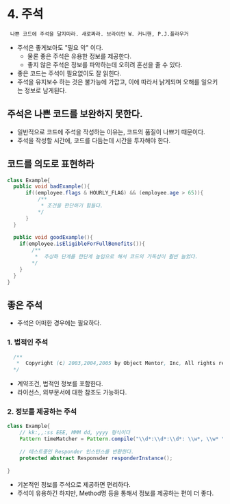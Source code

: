 # 4. 주석

```text
 나쁜 코드에 주석을 달지마라. 새로짜라. 브라이언 W. 커니핸, P.J.플라우거
```

- 주석은 좋게보아도 "필요 악" 이다.
  - 물론 좋은 주석은 유용한 정보를 제공한다.
  - 좋지 않은 주석은 정보를 파악하는데 오히려 혼선을 줄 수 있다.
- 좋은 코드는 주석이 필요없이도 잘 읽힌다.
- 주석을 유지보수 하는 것은 불가능에 가깝고, 이에 따라서 낡게되며 오해를 일으키는 정보로 남게된다.

## 주석은 나쁜 코드를 보완하지 못한다.
- 일반적으로 코드에 주석을 작성하는 이유는, 코드의 품질이 나쁘기 때문이다.
- 주석을 작성할 시간에, 코드를 다듬는데 시간을 투자해야 한다.

## 코드를 의도로 표현하라
```java
class Example{
  public void badExample(){
      if((employee.flags & HOURLY_FLAG) && (employee.age > 65)){
          /**
           * 조건을 판단하기 힘들다.
          */
      }
  }
  
  public void goodExample(){
    if(employee.isEligibleForFullBenefits()){
        /**
         *  추상화 단계를 한단계 높임으로 해서 코드의 가독성이 훨씬 늘었다.
        */
    }
  }
}
```

## 좋은 주석
- 주석은 어떠한 경우에는 필요하다.

### 1. 법적인 주석
```java
  /**
   *  Copyright (c) 2003,2004,2005 by Object Mentor, Inc, All rights reserved
  */
```
- 계약조건, 법적인 정보를 포함한다.
- 라이선스, 외부문서에 대한 참조도 가능하다.

### 2. 정보를 제공하는 주석
```java
class Example{
    // kk:,,:ss EEE, MMM dd, yyyy 형식이다
    Pattern timeMatcher = Pattern.compile("\\d*:\\d*:\\d*: \\w*, \\w* \\d*, \\d*:);
    
    // 테스트중인 Responder 인스턴스를 반환한다.
    protected abstract Responsder responderInstance();
  
}
```
- 기본적인 정보를 주석으로 제공하면 편리하다.
- 주석이 유용하긴 하지만, Method명 등을 통해서 정보를 제공하는 편이 더 좋다.
